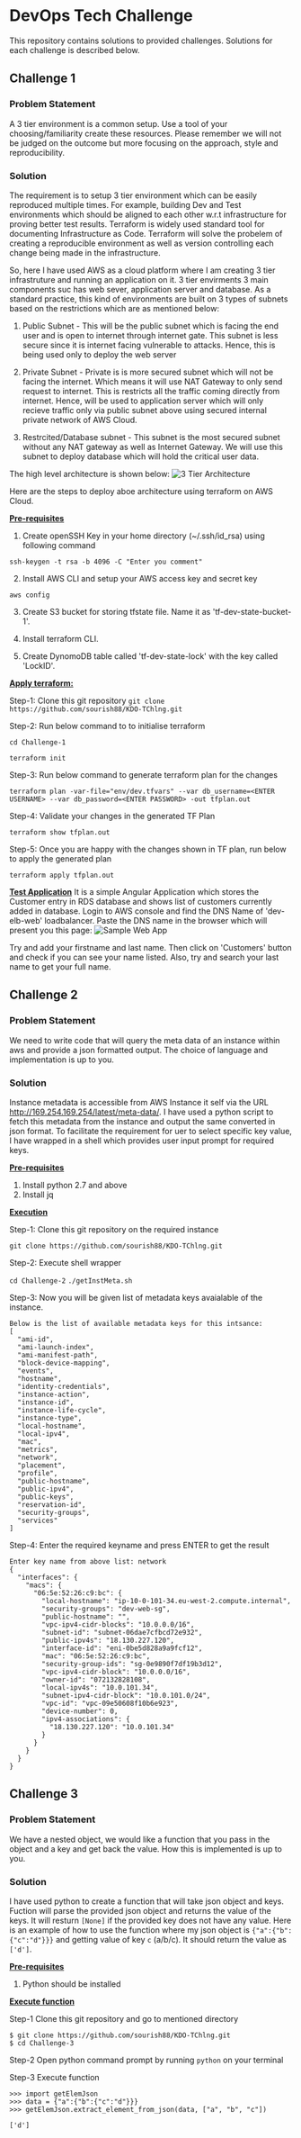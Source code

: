 # DevOps Tech Challenge

This repository contains solutions to provided challenges. Solutions for each challenge is described below.

## Challenge 1
### Problem Statement
A 3 tier environment is a common setup. Use a tool of your choosing/familiarity create these resources. Please remember we will not be judged on the outcome but more focusing on the approach, style and reproducibility.
### Solution
The requirement is to setup 3 tier environment which can be easily reproduced multiple times. For example, building Dev and Test environments which should be aligned to each other w.r.t infrastructure for proving better test results. Terraform is widely used standard tool for documenting Infrastructure as Code. Terraform will solve the probelem of creating a reproducible environment as well as version controlling each change being made in the infrastructure.

So, here I have used AWS as a cloud platform where I am creating 3 tier infrastruture and running an application on it. 3 tier envirments 3 main components suc has web sever, application server and database. As a standard practice, this kind of environments are built on 3 types of subnets based on the restrictions which are as mentioned below:

1. Public Subnet - This will be the public subnet which is facing the end user and is open to internet through internet gate. This subnet is less secure since it is internet facing vulnerable to attacks. Hence, this is being used only to deploy the web server

2. Private Subnet - Private is is more secured subnet which will not be facing the internet. Which means it will use NAT Gateway to only send request to internet. This is restricts all the traffic coming directly from internet. Hence, will be used to application server which will only recieve traffic only via public subnet above using secured internal private network of AWS Cloud.

3. Restrcited/Database subnet - This subnet is the most secured subnet without any NAT gateway as well as Internet Gateway. We will use this subnet to deploy database which will hold the critical user data.

The high level architecture is shown below:
![3 Tier Architecture](Images/3-tier-arch.png)

Here are the steps to deploy aboe architecture using terraform on AWS Cloud.

<b><u>Pre-requisites</u></b>
1. Create openSSH Key in your home directory (~/.ssh/id_rsa) using following command

`ssh-keygen -t rsa -b 4096 -C "Enter you comment"`

2. Install AWS CLI and setup your AWS access key and secret key

`aws config`

3. Create S3 bucket for storing tfstate file. Name it as 'tf-dev-state-bucket-1'.

4. Install terraform CLI.

5. Create DynomoDB table called 'tf-dev-state-lock' with the key called 'LockID'.

<b><u>Apply terraform:</u></b>

Step-1: Clone this git repository
`git clone https://github.com/sourish88/KDO-TChlng.git`

Step-2: Run below command to to initialise terraform

`cd Challenge-1`

`terraform init`

Step-3: Run below command to generate terraform plan for the changes

`terraform plan -var-file="env/dev.tfvars" --var db_username=<ENTER USERNAME> --var db_password=<ENTER PASSWORD> -out tfplan.out`

Step-4: Validate your changes in the generated TF Plan

`terraform show tfplan.out`

Step-5: Once you are happy with the changes shown in TF plan, run below to apply the generated plan

`terraform apply tfplan.out`

<b><u>Test Application</b></u>
It is a simple Angular Application which stores the Customer entry in RDS database and shows list of customers currently added in database. Login to AWS console and find the DNS Name of 'dev-elb-web' loadbalancer. Paste the DNS name in the browser which will present you this page:
![Sample Web App](Images/Angular-App.png)

Try and add your firstname and last name. Then click on 'Customers' button and check if you can see your name listed. Also, try and search your last name to get your full name.

## Challenge 2
### Problem Statement
We need to write code that will query the meta data of an instance within aws and provide a json formatted output. The choice of language and implementation is up to you.

### Solution
Instance metadata is accessible from AWS Instance it self via the URL http://169.254.169.254/latest/meta-data/. I have used a python script to fetch this metadata from the instance and output the same converted in json format. To facilitate the requirement for uer to select specific key value, I have wrapped in a shell which provides user input prompt for required keys.

<b><u>Pre-requisites</u></b>

1. Install python 2.7 and above
2. Install jq

<b><u>Execution</b></u>

Step-1: Clone this git repository on the required instance

`git clone https://github.com/sourish88/KDO-TChlng.git`

Step-2: Execute shell wrapper

`cd Challenge-2`
`./getInstMeta.sh`

Step-3: Now you will be given list of metadata keys avaialable of the instance. 

```
Below is the list of available metadata keys for this intsance:
[
  "ami-id",
  "ami-launch-index",
  "ami-manifest-path",
  "block-device-mapping",
  "events",
  "hostname",
  "identity-credentials",
  "instance-action",
  "instance-id",
  "instance-life-cycle",
  "instance-type",
  "local-hostname",
  "local-ipv4",
  "mac",
  "metrics",
  "network",
  "placement",
  "profile",
  "public-hostname",
  "public-ipv4",
  "public-keys",
  "reservation-id",
  "security-groups",
  "services"
]
```

Step-4: Enter the required keyname and press ENTER to get the result

```
Enter key name from above list: network
{
  "interfaces": {
    "macs": {
      "06:5e:52:26:c9:bc": {
        "local-hostname": "ip-10-0-101-34.eu-west-2.compute.internal",
        "security-groups": "dev-web-sg",
        "public-hostname": "",
        "vpc-ipv4-cidr-blocks": "10.0.0.0/16",
        "subnet-id": "subnet-06dae7cfbcd72e932",
        "public-ipv4s": "18.130.227.120",
        "interface-id": "eni-0be5d828a9a9fcf12",
        "mac": "06:5e:52:26:c9:bc",
        "security-group-ids": "sg-0e9890f7df19b3d12",
        "vpc-ipv4-cidr-block": "10.0.0.0/16",
        "owner-id": "072132828108",
        "local-ipv4s": "10.0.101.34",
        "subnet-ipv4-cidr-block": "10.0.101.0/24",
        "vpc-id": "vpc-09e50608f10b6e923",
        "device-number": 0,
        "ipv4-associations": {
          "18.130.227.120": "10.0.101.34"
        }
      }
    }
  }
}
```

## Challenge 3
### Problem Statement
We have a nested object, we would like a function that you pass in the object and a key and get back the value. How this is implemented is up to you.

### Solution
I have used python to create a function that will take json object and keys. Fuction will parse the provided json object and returns the value of the keys. It will resturn ```[None]``` if the provided key does not have any value. Here is an example of how to use the function where my json object is `{"a":{"b":{"c":"d"}}}` and getting value of key `c` (a/b/c). It should return the value as `['d']`.

<b><u>Pre-requisites</u></b>

1. Python should be installed

<b><u>Execute function</u></b>

Step-1 Clone this git repository and go to mentioned directory
```
$ git clone https://github.com/sourish88/KDO-TChlng.git
$ cd Challenge-3
```

Step-2 Open python command prompt by running `python` on your terminal

Step-3 Execute function
```
>>> import getElemJson
>>> data = {"a":{"b":{"c":"d"}}}
>>> getElemJson.extract_element_from_json(data, ["a", "b", "c"])

['d']
```